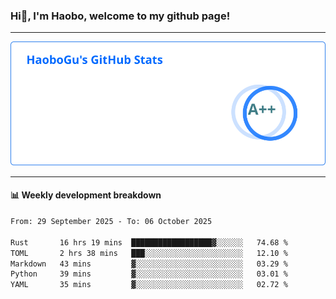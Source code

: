 <!--<h2 align="center"> Hi👋, I'm Haobo, welcome to my github page! </h2>-->
### Hi👋, I'm Haobo, welcome to my github page!
-------

<img href="https://github.com/HaoboGu" src="assets/stats.svg" alt="github stats" /> 

-------

#### 📊 **Weekly development breakdown**
<!--START_SECTION:waka-->

```txt
From: 29 September 2025 - To: 06 October 2025

Rust       16 hrs 19 mins  ██████████████████▓░░░░░░   74.68 %
TOML       2 hrs 38 mins   ███░░░░░░░░░░░░░░░░░░░░░░   12.10 %
Markdown   43 mins         ▓░░░░░░░░░░░░░░░░░░░░░░░░   03.29 %
Python     39 mins         ▓░░░░░░░░░░░░░░░░░░░░░░░░   03.01 %
YAML       35 mins         ▓░░░░░░░░░░░░░░░░░░░░░░░░   02.72 %
```

<!--END_SECTION:waka-->
<!--
backup url: https://github-readme-status-dusky-ten.vercel.app/api?username=HaoboGu&count_private=true&show_icons=true&theme=transparent&border_color=2f80ed
-->
<!--
**HaoboGu/HaoboGu** is a ✨ _special_ ✨ repository because its `README.md` (this file) appears on your GitHub profile.

Here are some ideas to get you started:

- 🔭 I’m currently working on AI-assisted programming tools
- 🌱 I’m currently learning ...
- 👯 I’m looking to collaborate on ...
- 🤔 I’m looking for help with ...
- 💬 Ask me about ...
- 📫 How to reach me: ...
- 😄 Pronouns: ...
- ⚡ Fun fact: ...
-->
